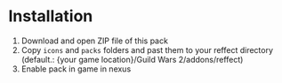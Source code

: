 # Installation
1. Download and open ZIP file of this pack
2. Copy `icons` and `packs` folders and past them to your reffect directory (default.: {your game location}/Guild Wars 2/addons/reffect)
3. Enable pack in game in nexus 
